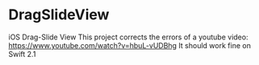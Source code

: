 # DragSlideView
iOS Drag-Slide View
This project corrects the errors of a youtube video:
https://www.youtube.com/watch?v=hbuL-vUDBhg
It should work fine on Swift 2.1
